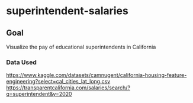 # superintendent-salaries

## Goal
Visualize the pay of educational superintendents in California

### Data Used
https://www.kaggle.com/datasets/camnugent/california-housing-feature-engineering?select=cal_cities_lat_long.csv
https://transparentcalifornia.com/salaries/search/?q=superintendent&y=2020

